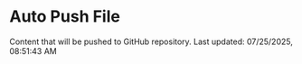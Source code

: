 # Auto Push File

Content that will be pushed to GitHub repository.
Last updated: 07/25/2025, 08:51:43 AM